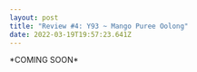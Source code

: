 ```yaml
---
layout: post
title: "Review #4: Y93 ~ Mango Puree Oolong"
date: 2022-03-19T19:57:23.641Z
---
```

\*COMING SOON\*